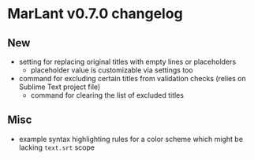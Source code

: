 # MarLant v0.7.0 changelog

## New

- setting for replacing original titles with empty lines or placeholders
    + placeholder value is customizable via settings too
- command for excluding certain titles from validation checks (relies on Sublime Text project file)
    + command for clearing the list of excluded titles

## Misc

- example syntax highlighting rules for a color scheme which might be lacking `text.srt` scope
